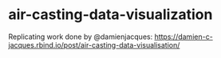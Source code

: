 # air-casting-data-visualization
Replicating work done by @damienjacques: https://damien-c-jacques.rbind.io/post/air-casting-data-visualisation/
